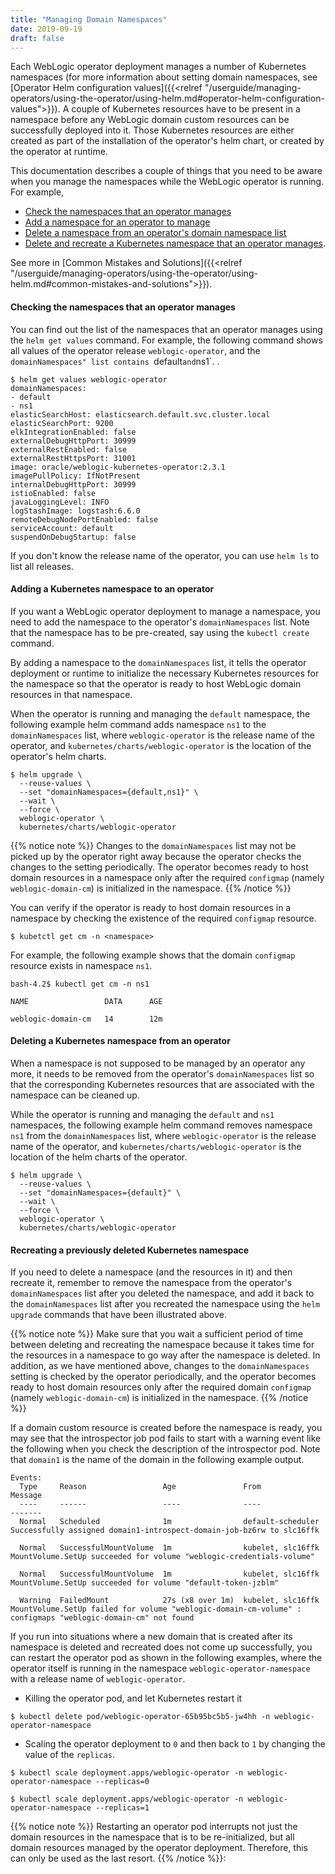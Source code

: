 ```yaml
---
title: "Managing Domain Namespaces"
date: 2019-09-19
draft: false
---
```


Each WebLogic operator deployment manages a number of Kubernetes namespaces (for more information about setting domain namespaces, see [Operator Helm configuration values]({{<relref "/userguide/managing-operators/using-the-operator/using-helm.md#operator-helm-configuration-values">}}). A couple of Kubernetes resources
have to be present in a namespace before any WebLogic domain custom resources can be successfully 
deployed into it.
Those Kubernetes resources are either created as part of the installation
of the operator's helm chart, or created by the operator at runtime.

This documentation describes a couple of things that you need to be aware when you manage the namespaces while the WebLogic operator is running. For example,
* [Check the namespaces that an operator manages](#checking-the-namespaces-that-an-operator-manages)
* [Add a namespace for an operator to manage](#adding-a-kubernetes-namespaces-to-an-operator)
* [Delete a namespace from an operator's domain namespace list](#deleting-a-kubernetes-namespace-from-an-operator)
* [Delete and recreate a Kubernetes namespace that an operator manages](#recreating-a-previously-deleted-kubernetes-namespace).

See more in [Common Mistakes and Solutions]({{<relref "/userguide/managing-operators/using-the-operator/using-helm.md#common-mistakes-and-solutions">}}).

#### Checking the namespaces that an operator manages
You can find out the list of the namespaces that an operator manages using the `helm get values` command.
For example, the following command shows all values of the operator release `weblogic-operator`, and the `domainNamespaces" list contains `default` and `ns1`. 
.
```
$ helm get values weblogic-operator
domainNamespaces:
- default
- ns1
elasticSearchHost: elasticsearch.default.svc.cluster.local
elasticSearchPort: 9200
elkIntegrationEnabled: false
externalDebugHttpPort: 30999
externalRestEnabled: false
externalRestHttpsPort: 31001
image: oracle/weblogic-kubernetes-operator:2.3.1
imagePullPolicy: IfNotPresent
internalDebugHttpPort: 30999
istioEnabled: false
javaLoggingLevel: INFO
logStashImage: logstash:6.6.0
remoteDebugNodePortEnabled: false
serviceAccount: default
suspendOnDebugStartup: false

```

If you don't know the release name of the operator, you can use `helm ls` to list all releases.

#### Adding a Kubernetes namespace to an operator
If you want a WebLogic operator deployment to manage a namespace, you need to add the namespace to the operator's `domainNamespaces` list. Note that the namespace has to be pre-created, say using the `kubectl create` command.

By adding a namespace to the `domainNamespaces` list, it tells the operator deployment or runtime 
to initialize the necessary Kubernetes resources for the namespace so that the operator is ready to host WebLogic domain resources in that namespace.

When the operator is running and managing the `default` namespace, the following example helm command adds namespace `ns1` to the `domainNamespaces` list, where `weblogic-operator` is the release name of the operator, and `kubernetes/charts/weblogic-operator` is the location of the operator's helm charts.

```
$ helm upgrade \
  --reuse-values \
  --set "domainNamespaces={default,ns1}" \
  --wait \
  --force \
  weblogic-operator \
  kubernetes/charts/weblogic-operator
```

{{% notice note %}}
Changes to the `domainNamespaces` list may not be picked up by the operator right away because the operator 
checks the changes to the setting periodically. The operator becomes ready to host domain resources in 
a namespace only after the required `configmap` (namely `weblogic-domain-cm`) is initialized in the namespace.
{{% /notice %}}
 
You can verify if the operator is ready to host domain resources in a namespace by checking the existence of the required `configmap` resource.

```
$ kubetctl get cm -n <namespace>
```

For example, the following example shows that the domain `configmap` resource exists in namespace `ns1`.

```
bash-4.2$ kubectl get cm -n ns1

NAME                 DATA      AGE

weblogic-domain-cm   14        12m
```

####  Deleting a Kubernetes namespace from an operator
When a namespace is not supposed to be managed by an operator any more, it needs to be removed from 
the operator's `domainNamespaces` list so that the corresponding Kubernetes resources that are 
associated with the namespace can be cleaned up. 

While the operator is running and managing the `default` and `ns1` namespaces, the following example helm 
command removes namespace `ns1` from the `domainNamespaces` list, where `weblogic-operator` is the release 
name of the operator, and `kubernetes/charts/weblogic-operator` is the location of the helm charts of the operator.

```
$ helm upgrade \
  --reuse-values \
  --set "domainNamespaces={default}" \
  --wait \
  --force \
  weblogic-operator \
  kubernetes/charts/weblogic-operator

```

#### Recreating a previously deleted Kubernetes namespace

If you need to delete a namespace (and the resources in it) and then recreate it,
remember to remove the namespace from the operator's `domainNamespaces` list 
after you deleted the namespace, and add it back to the `domainNamespaces` list after you recreated the namespace
using the `helm upgrade` commands that have been illustrated above.

{{% notice note %}}
Make sure that you wait a sufficient period of time between deleting and recreating the 
namespace because it takes time for the resources in a namespace to go way after the namespace is deleted.
In addition, as we have mentioned above, changes to the `domainNamespaces` setting is checked by the operator 
periodically, and the operator becomes ready to host domain resources only after the required domain 
`configmap` (namely `weblogic-domain-cm`) is initialized in the namespace.
{{% /notice %}}

If a domain custom resource is created before the namespace is ready, you may see that the introspector job pod 
fails to start with a warning event like the following when you check the description of the introspector pod. 
Note that `domain1` is the name of the domain in the following example output.

```
Events:
  Type     Reason                 Age               From               Message
  ----     ------                 ----              ----               -------
  Normal   Scheduled              1m                default-scheduler  Successfully assigned domain1-introspect-domain-job-bz6rw to slc16ffk

  Normal   SuccessfulMountVolume  1m                kubelet, slc16ffk  MountVolume.SetUp succeeded for volume "weblogic-credentials-volume"

  Normal   SuccessfulMountVolume  1m                kubelet, slc16ffk  MountVolume.SetUp succeeded for volume "default-token-jzblm"

  Warning  FailedMount            27s (x8 over 1m)  kubelet, slc16ffk  MountVolume.SetUp failed for volume "weblogic-domain-cm-volume" : configmaps "weblogic-domain-cm" not found

```

If you run into situations where a new domain that is created after its namespace is deleted and recreated 
does not come up successfully, you can restart the operator pod as shown in the following examples, where 
the operator itself is running in the namespace `weblogic-operator-namespace` with a release name
of `weblogic-operator`.

* Killing the operator pod, and let Kubernetes restart it

```
$ kubectl delete pod/weblogic-operator-65b95bc5b5-jw4hh -n weblogic-operator-namespace
```

* Scaling the operator deployment to `0` and then back to `1` by changing the value of the `replicas`. 

```
$ kubectl scale deployment.apps/weblogic-operator -n weblogic-operator-namespace --replicas=0
```

```
$ kubectl scale deployment.apps/weblogic-operator -n weblogic-operator-namespace --replicas=1
```

{{% notice note %}}
Restarting an operator pod interrupts not just the domain resources in the namespace that is to be re-initialized, 
but all domain resources managed by the operator deployment. Therefore, this can only be used as the last resort.
{{% /notice %}}:
